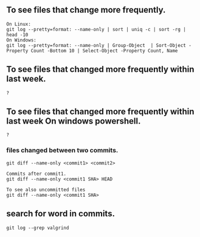 ## To see files that change more frequently. 
```
On Linux:
git log --pretty=format: --name-only | sort | uniq -c | sort -rg | head -10
On Windows:
git log --pretty=format: --name-only | Group-Object  | Sort-Object -Property Count -Bottom 10 | Select-Object -Property Count, Name

```
## To see files that changed more frequently within last week.
```
?
```
## To see files that changed more frequently within last week On windows powershell.
```
?
```

### files changed between two commits.
```
git diff --name-only <commit1> <commit2>

Commits after commit1.
git diff --name-only <commit1 SHA> HEAD

To see also uncommitted files
git diff --name-only <commit1 SHA>
```

## search for word in commits.
```
git log --grep valgrind
```